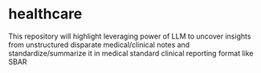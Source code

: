 # healthcare
This repository will highlight leveraging power of LLM to uncover insights from unstructured disparate medical/clinical notes and standardize/summarize it in medical standard clinical reporting format like SBAR  
